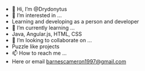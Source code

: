 - 👋 Hi, I’m @Drydonytus
- 👀 I’m interested in ...
- Learning and developing as a person and developer
- 🌱 I’m currently learning ...
- Java, Angular.js, HTML, CSS
- 💞️ I’m looking to collaborate on ...
- Puzzle like projects
- 📫 How to reach me ...
- Here or email barnescameron1997@gmail.com

<!---
Drydonytus/Drydonytus is a ✨ special ✨ repository because its `README.md` (this file) appears on your GitHub profile.
You can click the Preview link to take a look at your changes.
--->
